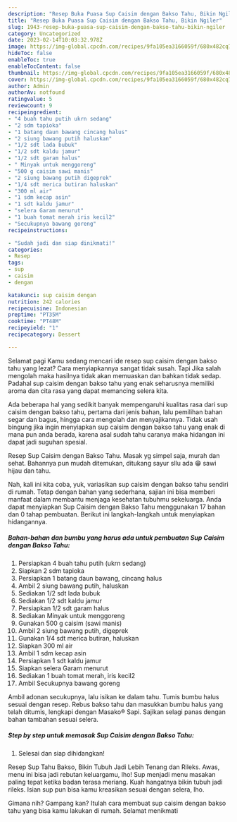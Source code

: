 ```yaml
---
description: "Resep Buka Puasa Sup Caisim dengan Bakso Tahu, Bikin Ngiler"
title: "Resep Buka Puasa Sup Caisim dengan Bakso Tahu, Bikin Ngiler"
slug: 1943-resep-buka-puasa-sup-caisim-dengan-bakso-tahu-bikin-ngiler
category: Uncategorized
date: 2023-02-14T10:03:32.978Z
image: https://img-global.cpcdn.com/recipes/9fa105ea3166059f/680x482cq70/sup-caisim-dengan-bakso-tahu-foto-resep-utama.jpg
hideToc: false
enableToc: true
enableTocContent: false
thumbnail: https://img-global.cpcdn.com/recipes/9fa105ea3166059f/680x482cq70/sup-caisim-dengan-bakso-tahu-foto-resep-utama.jpg
cover: https://img-global.cpcdn.com/recipes/9fa105ea3166059f/680x482cq70/sup-caisim-dengan-bakso-tahu-foto-resep-utama.jpg
author: Admin
authorAv: notfound
ratingvalue: 5
reviewcount: 9
recipeingredient:
- "4 buah tahu putih ukrn sedang"
- "2 sdm tapioka"
- "1 batang daun bawang cincang halus"
- "2 siung bawang putih haluskan"
- "1/2 sdt lada bubuk"
- "1/2 sdt kaldu jamur"
- "1/2 sdt garam halus"
- " Minyak untuk menggoreng"
- "500 g caisim sawi manis"
- "2 siung bawang putih digeprek"
- "1/4 sdt merica butiran haluskan"
- "300 ml air"
- "1 sdm kecap asin"
- "1 sdt kaldu jamur"
- "selera Garam menurut"
- "1 buah tomat merah iris kecil2"
- "Secukupnya bawang goreng"
recipeinstructions:

- "Sudah jadi dan siap dinikmati!"
categories:
- Resep
tags:
- sup
- caisim
- dengan

katakunci: sup caisim dengan 
nutrition: 242 calories
recipecuisine: Indonesian
preptime: "PT35M"
cooktime: "PT48M"
recipeyield: "1"
recipecategory: Dessert

---
```



Selamat pagi Kamu sedang mencari ide resep sup caisim dengan bakso tahu yang lezat? Cara menyiapkannya sangat tidak susah. Tapi Jika salah mengolah maka hasilnya tidak akan memuaskan dan bahkan tidak sedap. Padahal sup caisim dengan bakso tahu yang enak seharusnya memiliki aroma dan cita rasa yang dapat memancing selera kita.


Ada beberapa hal yang sedikit banyak mempengaruhi kualitas rasa dari sup caisim dengan bakso tahu, pertama dari jenis bahan, lalu pemilihan bahan segar dan bagus, hingga cara mengolah dan menyajikannya. Tidak usah bingung jika ingin menyiapkan sup caisim dengan bakso tahu yang enak di mana pun anda berada, karena asal sudah tahu caranya maka hidangan ini dapat jadi suguhan spesial.

Resep Sup Caisim dengan Bakso Tahu. Masak yg simpel saja, murah dan sehat. Bahannya pun mudah ditemukan, ditukang sayur sllu ada 😁 sawi hijau dan tahu.


Nah, kali ini kita coba, yuk, variasikan sup caisim dengan bakso tahu sendiri di rumah. Tetap dengan bahan yang sederhana, sajian ini bisa memberi manfaat dalam membantu menjaga kesehatan tubuhmu sekeluarga. Anda dapat menyiapkan Sup Caisim dengan Bakso Tahu menggunakan 17 bahan dan 0 tahap pembuatan. Berikut ini langkah-langkah untuk menyiapkan hidangannya.

<!--inarticleads1-->

##### Bahan-bahan dan bumbu yang harus ada untuk pembuatan Sup Caisim dengan Bakso Tahu:

1. Persiapkan 4 buah tahu putih (ukrn sedang)
1. Siapkan 2 sdm tapioka
1. Persiapkan 1 batang daun bawang, cincang halus
1. Ambil 2 siung bawang putih, haluskan
1. Sediakan 1/2 sdt lada bubuk
1. Sediakan 1/2 sdt kaldu jamur
1. Persiapkan 1/2 sdt garam halus
1. Sediakan  Minyak untuk menggoreng
1. Gunakan 500 g caisim (sawi manis)
1. Ambil 2 siung bawang putih, digeprek
1. Gunakan 1/4 sdt merica butiran, haluskan
1. Siapkan 300 ml air
1. Ambil 1 sdm kecap asin
1. Persiapkan 1 sdt kaldu jamur
1. Siapkan selera Garam menurut
1. Sediakan 1 buah tomat merah, iris kecil2
1. Ambil Secukupnya bawang goreng


Ambil adonan secukupnya, lalu isikan ke dalam tahu. Tumis bumbu halus sesuai dengan resep. Rebus bakso tahu dan masukkan bumbu halus yang telah ditumis, lengkapi dengan Masako® Sapi. Sajikan selagi panas dengan bahan tambahan sesuai selera. 

<!--inarticleads2-->

##### Step by step untuk memasak Sup Caisim dengan Bakso Tahu:


1. Selesai dan siap dihidangkan!

Resep Sup Tahu Bakso, Bikin Tubuh Jadi Lebih Tenang dan Rileks. Awas, menu ini bisa jadi rebutan keluargamu, lho! Sup menjadi menu masakan paling tepat ketika badan terasa meriang. Kuah hangatnya bikin tubuh jadi rileks. Isian sup pun bisa kamu kreasikan sesuai dengan selera, lho. 

Gimana nih? Gampang kan? Itulah cara membuat sup caisim dengan bakso tahu yang bisa kamu lakukan di rumah. Selamat menikmati
